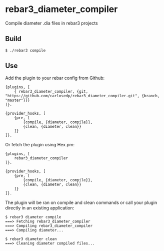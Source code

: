 rebar3_diameter_compiler
=====

Compile diameter .dia files in rebar3 projects

Build
-----

    $ ./rebar3 compile

Use
---

Add the plugin to your rebar config from Github:

    {plugins, [
        { rebar3_diameter_compiler, {git, "https://github.com/carlosedp/rebar3_diameter_compiler.git", {branch, "master"}}}
    ]}.

    {provider_hooks, [
        {pre, [
            {compile, {diameter, compile}},
            {clean, {diameter, clean}}
        ]}
    ]}.

Or fetch the plugin using Hex.pm:

    {plugins, [
        rebar3_diameter_compiler
    ]}.

    {provider_hooks, [
        {pre, [
            {compile, {diameter, compile}},
            {clean, {diameter, clean}}
        ]}
    ]}.


The plugin will be ran on compile and clean commands or call your plugin directly in an existing application:

    $ rebar3 diameter compile
    ===> Fetching rebar3_diameter_compiler
    ===> Compiling rebar3_diameter_compiler
    ===> Compiling diameter...

    $ rebar3 diameter clean
    ===> Cleaning diameter compiled files...

